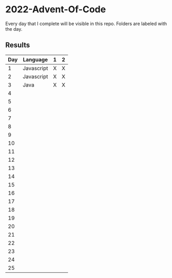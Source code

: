 # 2022-Advent-Of-Code

Every day that I complete will be visible in this repo. Folders are labeled with the day.

## Results

| Day | Language   | 1   | 2   |
| --- | ---------- | --- | --- |
| 1   | Javascript | X   | X   |
| 2   | Javascript | X   | X   |
| 3   | Java       | X   | X   |
| 4   |            |     |     |
| 5   |            |     |     |
| 6   |            |     |     |
| 7   |            |     |     |
| 8   |            |     |     |
| 9   |            |     |     |
| 10  |            |     |     |
| 11  |            |     |     |
| 12  |            |     |     |
| 13  |            |     |     |
| 14  |            |     |     |
| 15  |            |     |     |
| 16  |            |     |     |
| 17  |            |     |     |
| 18  |            |     |     |
| 19  |            |     |     |
| 20  |            |     |     |
| 21  |            |     |     |
| 22  |            |     |     |
| 23  |            |     |     |
| 24  |            |     |     |
| 25  |            |     |     |
